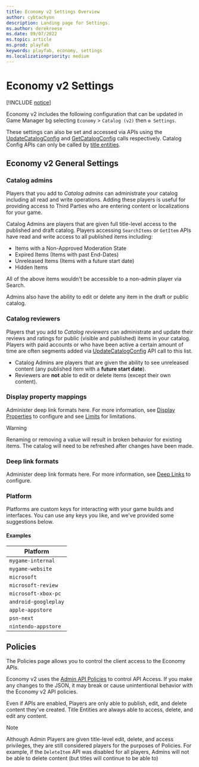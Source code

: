 ```yaml
---
title: Economy v2 Settings Overview
author: cybtachyon
description: Landing page for Settings.
ms.author: derekreese
ms.date: 09/07/2022
ms.topic: article
ms.prod: playfab
keywords: playfab, economy, settings
ms.localizationpriority: medium
---
```


# Economy v2 Settings

[!INCLUDE [notice](../../includes/_economy-release.md)]

Economy v2 includes the following configuration that can be updated in Game Manager bg selecting `Economy` > `Catalog (v2)` then `⚙️ Settings`.

These settings can also be set and accessed via APIs using the [UpdateCatalogConfig](/rest/api/playfab/economy/catalog/update-catalog-config) and [GetCatalogConfig](/rest/api/playfab/economy/catalog/get-catalog-config) calls respectively. Catalog Config APIs can only be called by [title entities](/gaming/playfab/features/data/entities/#title).

## Economy v2 General Settings

### Catalog admins

Players that you add to _Catalog admins_ can administrate your catalog including all read and write operations. Adding these players is useful for providing access to Third Parties who are entering content or localizations for your game.

Catalog Admins are players that are given full title-level access to the published and draft catalog. Players accessing `SearchItems` or `GetItem` APIs have read and write access to all published items including:

* Items with a Non-Approved Moderation State
* Expired Items (Items with past End-Dates)
* Unreleased Items (Items with a future start date)
* Hidden Items

All of the above items wouldn't be accessible to a non-admin player via Search.

Admins also have the ability to edit or delete any item in the draft or public catalog.

### Catalog reviewers

Players that you add to _Catalog reviewers_ can administrate and update their reviews and ratings for public (visible and published) items in your catalog. Players with paid accounts or who have been active a certain amount of time are often segments added via [UpdateCatalogConfig](/rest/api/playfab/economy/catalog/update-catalog-config) API call to this list.

* Catalog Admins are players that are given the ability to see unreleased content (any published item with a **future start date**).
* Reviewers are **not** able to edit or delete items (except their own content).

### Display property mappings

Administer deep link formats here. For more information, see [Display Properties](catalog/content-types-tags-and-properties.md) to configure and see [Limits](catalog/limits.md) for limitations.

> [!WARNING]
> Renaming or removing a value will result in broken behavior for existing items. The catalog will need to be refreshed after changes have been made.

### Deep link formats

Administer deep link formats here. For more information, see [Deep Links](catalog/deep-links.md) to configure.

### Platform

Platforms are custom keys for interacting with your game builds and interfaces. You can use any keys you like, and we've provided some suggestions below.

#### Examples

| Platform             |
| -------------------- |
| `mygame-internal`    |
| `mygame-website`     |
| `microsoft`          |
| `microsoft-review`   |
| `microsoft-xbox-pc`  |
| `android-googleplay` |
| `apple-appstore`     |
| `psn-next`           |
| `nintendo-appstore`  |

## Policies

The Policies page allows you to control the client access to the Economy APIs.

Economy v2 uses the [Admin API Policies](/rest/api/playfab/admin/authentication/update-policy) to control API Access. If you make any changes to the JSON, it may break or cause unintentional behavior with the Economy v2 API policies.

Even if APIs are enabled, Players are only able to publish, edit, and delete content they've created. Title Entities are always able to access, delete, and edit any content.

> [!NOTE]
> Although Admin Players are given title-level edit, delete, and access privileges, they are still considered players for the purposes of Policies. For example, if the `DeleteItem` API was disabled for all players, Admins will not be able to delete content (but titles will continue to be able to)
